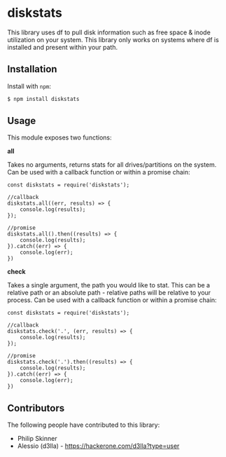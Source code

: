 diskstats
========

This library uses df to pull disk information such as free space & inode utilization on your system. This library only works on systems where df is installed and present within your path.

Installation
------------

Install with `npm`:

``` bash
$ npm install diskstats
```

Usage
-----

This module exposes two functions:

**all**

Takes no arguments, returns stats for all drives/partitions on the system. Can be used with a callback function or within a promise chain:

```
const diskstats = require('diskstats');

//callback
diskstats.all((err, results) => {
	console.log(results);
});

//promise
diskstats.all().then((results) => {
	console.log(results);
}).catch((err) => {
	console.log(err);
})
```

**check**

Takes a single argument, the path you would like to stat. This can be a relative path or an absolute path - relative paths will be relative to your process. Can be used with a callback function or within a promise chain:

```
const diskstats = require('diskstats');

//callback
diskstats.check('.', (err, results) => {
	console.log(results);
});

//promise
diskstats.check('.').then((results) => {
	console.log(results);
}).catch((err) => {
	console.log(err);
})
```

Contributors
------------

The following people have contributed to this library:

* Philip Skinner
* Alessio (d3lla) - https://hackerone.com/d3lla?type=user
